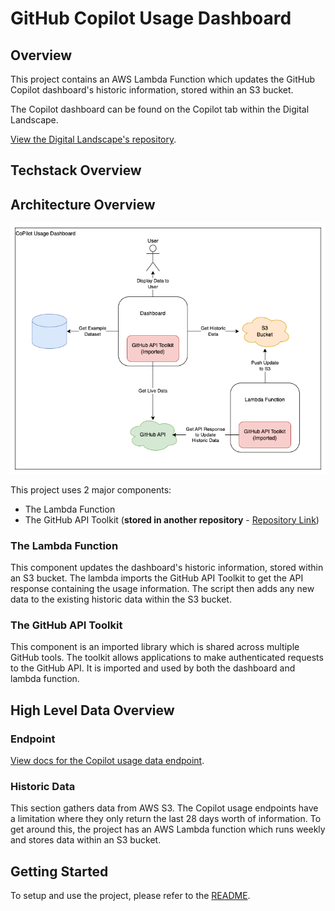 # GitHub Copilot Usage Dashboard

## Overview

This project contains an AWS Lambda Function which updates the GitHub Copilot dashboard's historic information, stored within an S3 bucket.

The Copilot dashboard can be found on the Copilot tab within the Digital Landscape.

[View the Digital Landscape's repository](https://github.com/ONS-Innovation/keh-digital-landscape).

## Techstack Overview

## Architecture Overview

![Architecture Diagram](./diagrams/architecture.png)

This project uses 2 major components:

- The Lambda Function
- The GitHub API Toolkit (**stored in another repository** - [Repository Link](https://github.com/ONS-Innovation/github-api-package))

### The Lambda Function

This component updates the dashboard's historic information, stored within an S3 bucket. The lambda imports the GitHub API Toolkit to get the API response containing the usage information. The script then adds any new data to the existing historic data within the S3 bucket.

### The GitHub API Toolkit

This component is an imported library which is shared across multiple GitHub tools. The toolkit allows applications to make authenticated requests to the GitHub API. It is imported and used by both the dashboard and lambda function.

## High Level Data Overview

### Endpoint

[View docs for the Copilot usage data endpoint](https://docs.github.com/en/rest/copilot/copilot-usage?apiVersion=2022-11-28#get-a-summary-of-copilot-usage-for-organization-members).

### Historic Data

This section gathers data from AWS S3. The Copilot usage endpoints have a limitation where they only return the last 28 days worth of information. To get around this, the project has an AWS Lambda function which runs weekly and stores data within an S3 bucket.

## Getting Started

To setup and use the project, please refer to the [README](https://github.com/ONS-Innovation/github-copilot-usage-lambda/blob/main/README.md).

